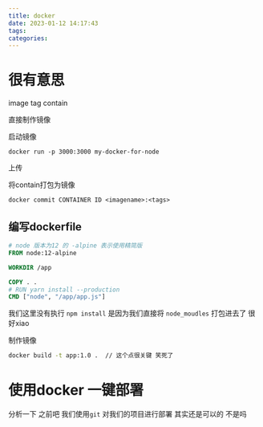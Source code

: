 ```yaml
---
title: docker
date: 2023-01-12 14:17:43
tags:
categories:
---
```



# 很有意思

image tag contain 

直接制作镜像

启动镜像 

```shell
docker run -p 3000:3000 my-docker-for-node
```



上传



将contain打包为镜像

```
docker commit CONTAINER ID <imagename>:<tags>
```



## 编写dockerfile

```dockerfile
# node 版本为12 的 -alpine 表示使用精简版
FROM node:12-alpine

WORKDIR /app

COPY . .
# RUN yarn install --production
CMD ["node", "/app/app.js"]
```

我们这里没有执行 `npm install` 是因为我们直接将 `node_moudles` 打包进去了 很好xiao



制作镜像

```cmd
docker build -t app:1.0 .  // 这个点很关键 笑死了
```







# 使用docker 一键部署

分析一下 之前吧 我们使用`git` 对我们的项目进行部署 其实还是可以的 不是吗


